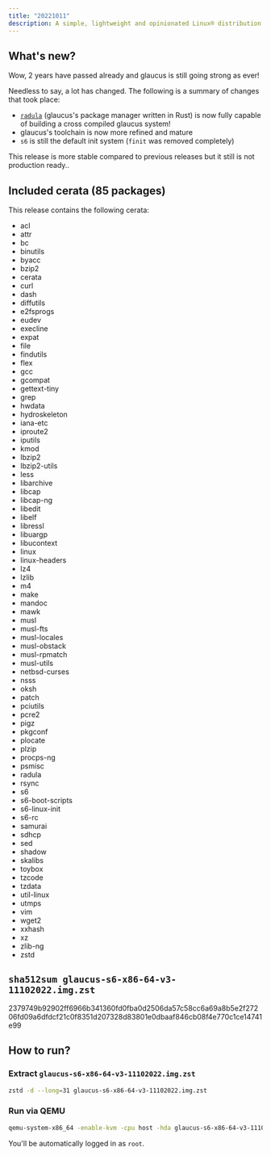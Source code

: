```yaml
---
title: "20221011"
description: A simple, lightweight and opinionated Linux® distribution based on musl libc and toybox
---
```


## What's new?
Wow, 2 years have passed already and glaucus is still going strong as ever!

Needless to say, a lot has changed. The following is a summary of changes that took place:
- [`radula`](https://github.com/glaucuslinux/radula) (glaucus's package manager written in Rust) is now fully capable of building a cross compiled glaucus system!
- glaucus's toolchain is now more refined and mature
- `s6` is still the default init system (`finit` was removed completely)

This release is more stable compared to previous releases but it still is not production ready..

## Included cerata (85 packages)
This release contains the following cerata:
- acl
- attr
- bc
- binutils
- byacc
- bzip2
- cerata
- curl
- dash
- diffutils
- e2fsprogs
- eudev
- execline
- expat
- file
- findutils
- flex
- gcc
- gcompat
- gettext-tiny
- grep
- hwdata
- hydroskeleton
- iana-etc
- iproute2
- iputils
- kmod
- lbzip2
- lbzip2-utils
- less
- libarchive
- libcap
- libcap-ng
- libedit
- libelf
- libressl
- libuargp
- libucontext
- linux
- linux-headers
- lz4
- lzlib
- m4
- make
- mandoc
- mawk
- musl
- musl-fts
- musl-locales
- musl-obstack
- musl-rpmatch
- musl-utils
- netbsd-curses
- nsss
- oksh
- patch
- pciutils
- pcre2
- pigz
- pkgconf
- plocate
- plzip
- procps-ng
- psmisc
- radula
- rsync
- s6
- s6-boot-scripts
- s6-linux-init
- s6-rc
- samurai
- sdhcp
- sed
- shadow
- skalibs
- toybox
- tzcode
- tzdata
- util-linux
- utmps
- vim
- wget2
- xxhash
- xz
- zlib-ng
- zstd

## `sha512sum glaucus-s6-x86-64-v3-11102022.img.zst`
2379749b92902ff6966b341360fd0fba0d2506da57c58cc6a69a8b5e2f27206fd09a6dfdcf21c0f8351d207328d83801e0dbaaf846cb08f4e770c1ce14741e99

## How to run?
### Extract `glaucus-s6-x86-64-v3-11102022.img.zst`
```sh
zstd -d --long=31 glaucus-s6-x86-64-v3-11102022.img.zst
```
### Run via QEMU
```sh
qemu-system-x86_64 -enable-kvm -cpu host -hda glaucus-s6-x86-64-v3-11102022.img -m 256M
```

You'll be automatically logged in as `root`.
